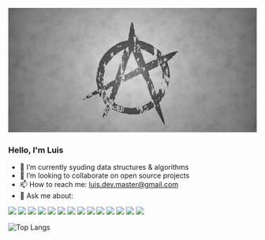 ![Header](anarquismo.jpg "Header")

### Hello, I'm Luis

<!-- 🤔 I’m looking for help with ... -->
<!--  🔭 I’m currently working on ... -->
- 🌱 I’m currently syuding data structures & algorithms 
- 👯 I’m looking to collaborate on open source projects
- 📫 How to reach me: luis.dev.master@gmail.com 
- 💬 Ask me about:

<img src="https://img.icons8.com/color/48/000000/angularjs.png"> <img src="https://img.icons8.com/color/48/000000/react-native.png"> <img src="https://img.icons8.com/color/48/000000/shopify.png"> <img src="https://img.icons8.com/color/48/000000/wordpress.png"> <img src="https://img.icons8.com/color/48/000000/linux--v1.png"/> <img src="https://img.icons8.com/plasticine/100/000000/bash.png"/>   <img src="https://img.icons8.com/officel/48/000000/php-logo.png"/> <img src="https://img.icons8.com/color/48/000000/nodejs.png"> <img src="https://img.icons8.com/color/48/000000/python--v1.png"/>  <img src="https://img.icons8.com/fluency/48/000000/laravel.png"> <img src="https://img.icons8.com/color/48/000000/django.png"> <img src="https://img.icons8.com/color/48/000000/typescript.png"> <img src="https://img.icons8.com/color/48/000000/html-5--v1.png"> <img src="https://img.icons8.com/color/48/000000/css3.png">

<!-- ![Luis's GitHub stats](https://github-readme-stats.vercel.app/api?username=luislopez-dev&show_icons=true&theme=dark) -->

![Top Langs](https://github-readme-stats.vercel.app/api/top-langs/?username=luislopez-dev&langs_count=8)



